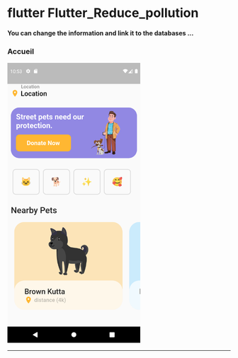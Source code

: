 <h1> flutter Flutter_Reduce_pollution </h1>
<h4> You can change the information and link it to the databases ...</h4>
<h3>Accueil</h3> 


<img src="https://github.com/abenkoula71/flutter-app-animal/blob/main/Screenshot_1643021585.png" width="300" /> 



<hr>
 
